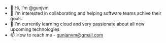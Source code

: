 - 👋 Hi, I’m @gunjvm
- 👀 I’m interested in collaborating and helping software teams achive their goals
- 🌱 I’m currently learning cloud and very passionate about all new upcoming technologies
- 📫 How to reach me - gunjanvm@gmail.com

<!---
gunjvm/gunjvm is a ✨ special ✨ repository because its `README.md` (this file) appears on your GitHub profile.
You can click the Preview link to take a look at your changes.
--->
